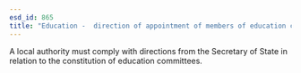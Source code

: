 ```yaml
---
esd_id: 865
title: "Education -  direction of appointment of members of education committees"
---
```


A local authority must comply with directions from the Secretary of State in relation to the constitution of education committees.

